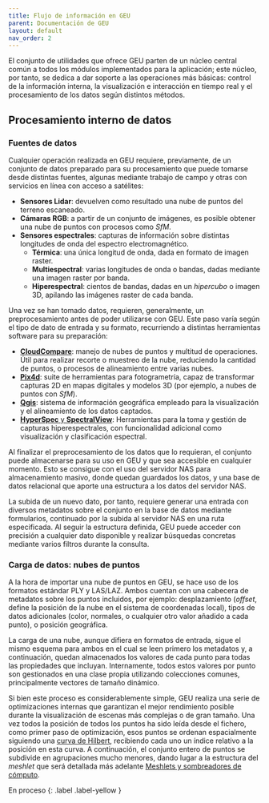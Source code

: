 ```yaml
---
title: Flujo de información en GEU
parent: Documentación de GEU
layout: default
nav_order: 2
---
```


El conjunto de utilidades que ofrece GEU parten de un núcleo central común a todos los módulos implementados para la aplicación; este núcleo, por tanto, se dedica a dar soporte a las operaciones más básicas: control de la información interna, la visualización e interacción en tiempo real y el procesamiento de los datos según distintos métodos.

## Procesamiento interno de datos

### Fuentes de datos

Cualquier operación realizada en GEU requiere, previamente, de un conjunto de datos preparado para su procesamiento que puede tomarse desde distintas fuentes, algunas mediante trabajo de campo y otras con servicios en línea con acceso a satélites:

- **Sensores Lidar**: devuelven como resultado una nube de puntos del terreno escaneado.
- **Cámaras RGB**: a partir de un conjunto de imágenes, es posible obtener una nube de puntos con procesos como *SfM*.
- **Sensores espectrales**: capturas de información sobre distintas longitudes de onda del espectro electromagnético.
  - **Térmica**: una única longitud de onda, dada en formato de imagen raster.
  - **Multiespectral**: varias longitudes de onda o bandas, dadas mediante una imagen raster por banda.
  - **Hiperespectral**: cientos de bandas, dadas en un *hipercubo* o imagen 3D, apilando las imágenes raster de cada banda.

Una vez se han tomado datos, requieren, generalmente, un preprocesamiento antes de poder utilizarse con GEU. Este paso varía según el tipo de dato de entrada y su formato, recurriendo a distintas herramientas software para su preparación:

 - [**CloudCompare**](https://www.cloudcompare.org/): manejo de nubes de puntos y multitud de operaciones. Útil para realizar recorte o muestreo de la nube, reduciendo la cantidad de puntos, o procesos de alineamiento entre varias nubes.
 - [**Pix4d**](https://www.pix4d.com/): suite de herramientas para fotogrametría, capaz de transformar capturas 2D en mapas digitales y modelos 3D (por ejemplo, a nubes de puntos con *SfM*).
 - [**Qgis**](https://qgis.org/): sistema de información geográfica empleado para la visualización y el alineamiento de los datos captados.
 - [**HyperSpec** y **SpectralView**](https://headwallphotonics.com/products/software/hyperspec-iii-and-spectralview/): Herramientas para la toma y gestión de capturas hiperespectrales, con funcionalidad adicional como visualización y clasificación espectral.

Al finalizar el preprocesamiento de los datos que lo requieran, el conjunto puede almacenarse para su uso en GEU y que sea accesible en cualquier momento. Esto se consigue con el uso del servidor NAS para almacenamiento masivo, donde quedan guardados los datos, y una base de datos relacional que aporte una estructura a los datos del servidor NAS.

La subida de un nuevo dato, por tanto, requiere generar una entrada con diversos metadatos sobre el conjunto en la base de datos mediante formularios, continuado por la subida al servidor NAS en una ruta especificada. Al seguir la estructura definida, GEU puede acceder con precisión a cualquier dato disponible y realizar búsquedas concretas mediante varios filtros durante la consulta.

### Carga de datos: nubes de puntos

A la hora de importar una nube de puntos en GEU, se hace uso de los formatos estándar PLY y LAS/LAZ. Ambos cuentan con una cabecera de metadatos sobre los puntos incluidos, por ejemplo: desplazamiento (*offset*, define la posición de la nube en el sistema de coordenadas local), tipos de datos adicionales (color, normales, o cualquier otro valor añadido a cada punto), o posición geográfica.

La carga de una nube, aunque difiera en formatos de entrada, sigue el mismo esquema para ambos en el cual se leen primero los metadatos y, a continuación, quedan almacenados los valores de cada punto para todas las propiedades que incluyan. Internamente, todos estos valores por punto son gestionados en una clase propia utilizando colecciones comunes, principalmente vectores de tamaño dinámico.

Si bien este proceso es considerablemente simple, GEU realiza una serie de optimizaciones internas que garantizan el mejor rendimiento posible durante la visualización de escenas más complejas o de gran tamaño. Una vez todos la posición de todos los puntos ha sido leída desde el fichero, como primer paso de optimización, esos puntos se ordenan espacialmente siguiendo una [curva de Hilbert](https://mathworld.wolfram.com/HilbertCurve.html), recibiendo cada uno un índice relativo a la posición en esta curva. A continuación, el conjunto entero de puntos se subdivide en agrupaciones mucho menores, dando lugar a la estructura del *meshlet* que será detallada más adelante [Meshlets y sombreadores de cómputo](#meshlets-y-sombreadores-de-cómputo).

En proceso
{: .label .label-yellow }


